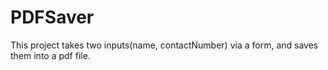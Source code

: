 # PDFSaver
This project takes two inputs(name, contactNumber) via a form, and saves them into a pdf file.
